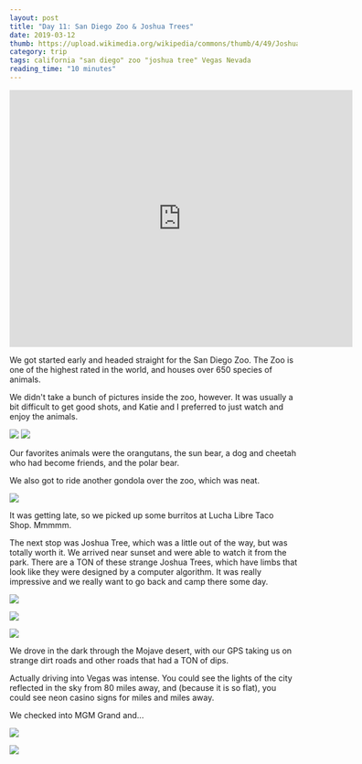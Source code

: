 ```yaml
---
layout: post
title: "Day 11: San Diego Zoo & Joshua Trees"
date: 2019-03-12
thumb: https://upload.wikimedia.org/wikipedia/commons/thumb/4/49/Joshua_Tree_01.jpg/1200px-Joshua_Tree_01.jpg
category: trip
tags: california "san diego" zoo "joshua tree" Vegas Nevada
reading_time: "10 minutes"
---
```


<iframe src="https://www.google.com/maps/embed?pb=!1m34!1m12!1m3!1d1262592.591166279!2d-116.0418792225857!3d34.65672613195576!2m3!1f0!2f0!3f0!3m2!1i1024!2i768!4f13.1!4m19!3e0!4m5!1s0x80d95495497f80c9%3A0x5df0f4372635e247!2sSan+Diego+Zoo%2C+2920+Zoo+Dr%2C+San+Diego%2C+CA+92101!3m2!1d32.735316!2d-117.149046!4m5!1s0x80da8f85b965a87b%3A0x1977eda73aeb9de2!2sJoshua+Tree+National+Park%2C+California!3m2!1d33.873415!2d-115.9009923!4m5!1s0x80beb782a4f57dd1%3A0x3accd5e6d5b379a3!2sLas+Vegas%2C+Nevada!3m2!1d36.1699412!2d-115.1398296!5e0!3m2!1sen!2sus!4v1552802869371" width="600" height="450" frameborder="0" style="border:0" allowfullscreen></iframe>

We got started early and headed straight
for the San Diego Zoo. The Zoo is one
of the highest rated in the world, 
and houses over 650 species of animals.

We didn't take a bunch of pictures inside
the zoo, however. It was usually a bit
difficult to get good shots, and Katie
and I preferred to just watch and enjoy
the animals.

![](/assets/images/day11/ZooCup.jpg)
![](/assets/images/day11/ZooSelfie.jpg)

Our favorites animals were the orangutans,
the sun bear, a dog and cheetah who had become
friends, and the polar bear.

We also got to ride another gondola over the zoo,
which was neat.

![](/assets/images/day11/Gondola.jpg)

It was getting late, so we picked up some burritos
at Lucha Libre Taco Shop. Mmmmm.

The next stop was Joshua Tree, which was a little out
of the way, but was totally worth it. We arrived
near sunset and were able to watch it from the park.
There are a TON of these strange Joshua Trees, which have
limbs that look like they were designed by a computer
algorithm. It was really impressive and we really want
to go back and camp there some day.

![](/assets/images/day11/SelfieJoshuaTree.jpg)

![](/assets/images/day11/NickTree.jpg)

![](/assets/images/day11/KatieTree.jpg)


We drove in the dark through the Mojave desert,
with our GPS taking us on strange dirt roads and
other roads that had a TON of dips.

Actually driving into Vegas was intense. You could
see the lights of the city reflected in the sky from
80 miles away, and (because it is so flat), you could see
neon casino signs for miles and miles away.

We checked into MGM Grand and...

![](/assets/images/day11/Vegas.jpg)

![](/assets/images/day11/NYNY.jpg)
